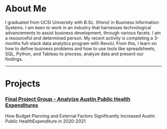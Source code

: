 <!--
### Hi there 👋


**febewiriady/febewiriady** is a ✨ _special_ ✨ repository because its `README.md` (this file) appears on your GitHub profile.

Here are some ideas to get you started:

- 🔭 I’m currently working on ...
- 🌱 I’m currently learning ...
- 👯 I’m looking to collaborate on ...
- 🤔 I’m looking for help with ...
- 💬 Ask me about ...
- 📫 How to reach me: ...
- 😄 Pronouns: ...
- ⚡ Fun fact: ...
-->


# About Me

I graduated from UCSI University with B.Sc. (Hons) in Business Information Systems. I am keen to work in an industry that harnesses technological advancements to assist business development, through various facets. I am a resourceful and determined person. 
My recent activity is completing a 3-months full-stack data analytics program with RevoU. From this, I learn on how to define business problems and how to use tools like spreadsheets, SQL, Python, and Tableau to process, analyze data and present our findings.

------

# Projects

### [Final Project Group - Analyize Austin Public Health Expenditures](https://drive.google.com/file/d/1rLtGKhtUrkM8cw5PXYS2sNbOYnA88Z7c/view?usp=sharing)

How Budget Planning and External Factors Significantly Increased Austin Public HealthExpenditure in 2020-2021
